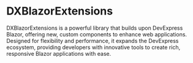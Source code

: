# DXBlazorExtensions
DXBlazorExtensions is a powerful library that builds upon DevExpress Blazor, offering new, custom components to enhance web applications. Designed for flexibility and performance, it expands the DevExpress ecosystem, providing developers with innovative tools to create rich, responsive Blazor applications with ease.
